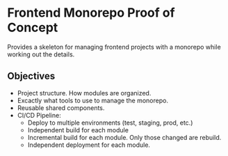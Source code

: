 # Frontend Monorepo Proof of Concept

Provides a skeleton for managing frontend projects with a monorepo while working out the details. 

## Objectives
- Project structure. How modules are organized.
- Excactly what tools to use to manage the monorepo.
- Reusable shared components.
- CI/CD Pipeline:
    - Deploy to multiple environments (test, staging, prod, etc.)
    - Independent build for each module
    - Incremental build for each module. Only those changed are rebuild.
    - Independent deployment for each module.
    

